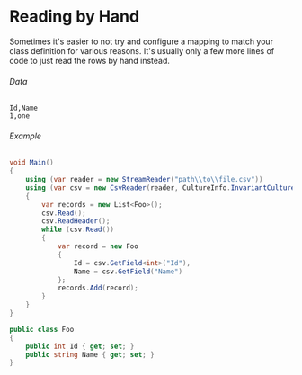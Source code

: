 # Reading by Hand

Sometimes it's easier to not try and configure a mapping to match your class definition for various reasons. It's usually only a few more lines of code to just read the rows by hand instead.

###### Data

```
Id,Name
1,one
```

###### Example

```cs
void Main()
{
    using (var reader = new StreamReader("path\\to\\file.csv"))
    using (var csv = new CsvReader(reader, CultureInfo.InvariantCulture))
    {
        var records = new List<Foo>();
		csv.Read();
		csv.ReadHeader();
		while (csv.Read())
		{
			var record = new Foo
			{
				Id = csv.GetField<int>("Id"),
				Name = csv.GetField("Name")
			};
			records.Add(record);
		}
    }
}

public class Foo
{
    public int Id { get; set; }
    public string Name { get; set; }
}
```

